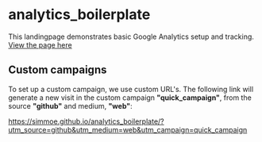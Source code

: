 # analytics_boilerplate

This landingpage demonstrates basic Google Analytics setup and tracking. <a href=" https://simmoe.github.io/analytics_boilerplate/">View the page here</a>

## Custom campaigns
To set up a custom campaign, we use custom URL's. The following link will generate a new visit in the custom campaign <strong>"quick_campaign"</strong>, from the source <strong>"github"</strong> and medium, <strong>"web"</strong>:

<a href="https://simmoe.github.io/analytics_boilerplate/?utm_source=github&utm_medium=web&utm_campaign=quick_campaign">https://simmoe.github.io/analytics_boilerplate/?utm_source=github&utm_medium=web&utm_campaign=quick_campaign</a>
 
